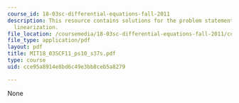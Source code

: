 ```yaml
---
course_id: 18-03sc-differential-equations-fall-2011
description: This resource contains solutions for the problem statements related to
  linearization.
file_location: /coursemedia/18-03sc-differential-equations-fall-2011/cce95a8914e8bd6c49e3bb8ceb5a8279_MIT18_03SCF11_ps10_s37s.pdf
file_type: application/pdf
layout: pdf
title: MIT18_03SCF11_ps10_s37s.pdf
type: course
uid: cce95a8914e8bd6c49e3bb8ceb5a8279

---
```

None